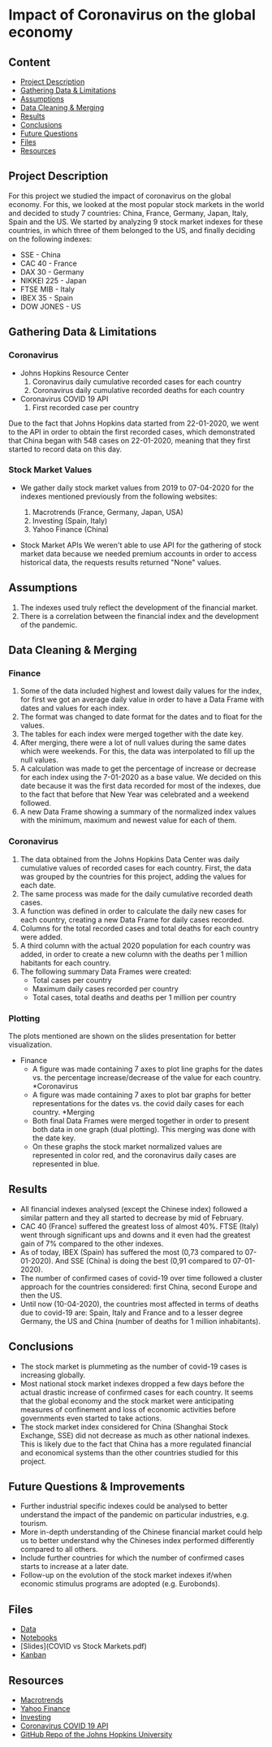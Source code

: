 # Impact of Coronavirus on the global economy

## Content
- [Project Description](#project-description)
- [Gathering Data & Limitations](#gathering-data-&-limitations)
- [Assumptions](#assumptions)
- [Data Cleaning & Merging](#data-cleaning-&-merging)
- [Results](#results)
- [Conclusions](#conclusions)
- [Future Questions](#future-questions-&-improvements)
- [Files](#files)
- [Resources](#resources)

## Project Description  
For this project we studied the impact of coronavirus on the global economy. For this, we looked at the most popular stock markets in the world and decided to study 7 countries: China, France, Germany, Japan, Italy, Spain and the US.
We started by analyzing 9 stock market indexes for these countries, in which three of them belonged to the US, and finally deciding on the following indexes:
* SSE - China
* CAC 40 - France
* DAX 30 - Germany
* NIKKEI 225 - Japan
* FTSE MIB - Italy
* IBEX 35 - Spain
* DOW JONES - US


## Gathering Data & Limitations
### Coronavirus
* Johns Hopkins Resource Center
    1. Coronavirus daily cumulative recorded cases for each country
    2. Coronavirus daily cumulative recorded deaths for each country
* Coronavirus COVID 19 API
    1. First recorded case per country
    
Due to the fact that Johns Hopkins data started from 22-01-2020, we went to the API in order to obtain the first recorded cases, which demonstrated that China began with 548 cases on 22-01-2020, meaning that they first started to record data on this day.

### Stock Market Values
* We gather daily stock market values from 2019 to 07-04-2020 for the indexes mentioned previously from the following websites:
    1. Macrotrends (France, Germany, Japan, USA)
    2. Investing (Spain, Italy)
    3. Yahoo Finance (China)
    
* Stock Market APIs
    We weren't able to use API for the gathering of stock market data because we needed premium accounts in order to access historical data,
    the requests results returned "None" values.

## Assumptions
   1. The indexes used truly reflect the development of the financial market. 
   2. There is a correlation between the financial index and the development of the pandemic. 


## Data Cleaning & Merging
### Finance
   1. Some of the data included highest and lowest daily values for the index, for first we got an average daily value in order to have a Data Frame with dates and values for each index.
   2. The format was changed to date format for the dates and to float for the values.
   3. The tables for each index were merged together with the date key.
   4. After merging, there were a lot of null values during the same dates which were weekends. For this, the data was interpolated to fill up the null values.
   5. A calculation was made to get the percentage of increase or decrease for each index using the 7-01-2020 as a base value. We decided on this date because it was the first data recorded for most of the indexes, due to the fact that before that New Year was celebrated and a weekend followed.
   6. A new Data Frame showing a summary of the normalized index values with the minimum, maximum and newest value for each of them.

### Coronavirus
   1. The data obtained from the Johns Hopkins Data Center was daily cumulative values of recorded cases for each country. First, the data was grouped by the countries for this project, adding the values for each date.
   2. The same process was made for the daily cumulative recorded death cases.
   3. A function was defined in order to calculate the daily new cases for each country, creating a new Data Frame for daily cases recorded.
   4. Columns for the total recorded cases and total deaths for each country were added.
   5. A third column with the actual 2020 population for each country was added, in order to create a new column with the deaths per 1 million habitants for each country. 
   6. The following summary Data Frames were created:
        * Total cases per country
        * Maximum daily cases recorded per country
        * Total cases, total deaths and deaths per 1 million per country

### Plotting
The plots mentioned are shown on the slides presentation for better visualization.

* Finance
    - A figure was made containing 7 axes to plot line graphs for the dates vs. the percentage increase/decrease of the value for each country.
*Coronavirus
    - A figure was made containing 7 axes to plot bar graphs for better representations for the dates vs. the covid daily cases for each country.
*Merging
    - Both final Data Frames were merged together in order to present both data in one graph (dual plotting). This merging was done with the date key.
    - On these graphs the stock market normalized values are represented in color red, and the coronavirus daily cases are represented in blue.

## Results
* All financial indexes analysed (except the Chinese index) followed a similar pattern and they all started to decrease by mid of February. 
* CAC 40 (France) suffered the greatest loss of almost 40%. FTSE (Italy) went through significant ups and downs and it even had the greatest gain of 7% compared to the other indexes. 
* As of today, IBEX (Spain) has suffered the most (0,73 compared to 07-01-2020). And SSE (China) is doing the best (0,91 compared to 07-01-2020). 
* The number of confirmed cases of covid-19 over time followed a cluster approach for the countries considered: first China, second Europe and then the US.
* Until now (10-04-2020), the countries most affected in terms of deaths due to covid-19 are: Spain, Italy and France and to a lesser degree Germany, the US and China (number of deaths for 1 million inhabitants).

## Conclusions  
* The stock market is plummeting as the number of covid-19 cases is increasing globally.
* Most national stock market indexes dropped a few days before the actual drastic increase of confirmed cases for each country. It seems that the global economy and the stock market were anticipating measures of confinement and loss of economic activities before governments even started to take actions.  
* The stock market index considered for China (Shanghai Stock Exchange, SSE) did not decrease as much as other national indexes. This is likely due to the fact that China has a more regulated financial and economical systems than the other countries studied for this project.



## Future Questions & Improvements

* Further industrial specific indexes could be analysed to better understand the impact of the pandemic on particular industries, e.g. tourism. 
* More in-depth understanding of the Chinese financial market could help us to better understand why the Chineses index performed differently compared to all others. 
* Include further countries for which the number of confirmed cases starts to increase at a later date.
* Follow-up on the evolution of the stock market indexes if/when economic stimulus programs are adopted (e.g. Eurobonds). 


## Files
- [Data](/data/)
- [Notebooks](https://github.com/Magierteppich/Data_Thief_Project_Team_Wall-e/tree/master/Jupyter_Notebooks)
- [Slides](COVID vs Stock Markets.pdf)
- [Kanban](https://github.com/users/Magierteppich/projects/1)


## Resources
- [Macrotrends](https://www.macrotrends.net)
- [Yahoo Finance](https://de.finance.yahoo.com)
- [Investing](https://www.investing.com)
- [Coronavirus COVID 19 API](https://documenter.getpostman.com/view/10808728/SzS8rjbc?version=latest#cc76052f-6601-4645-80e5-ca7aaa36f8ef)
- [GitHub Repo of the Johns Hopkins University](https://github.com/CSSEGISandData/COVID--19/tree/master/csse_covid_19_data/csse_covid_19_time_series)
